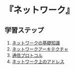 # 『ネットワーク』


## 学習ステップ

1. [ネットワークの基礎知識](./_/chapters/basic_knowledge_of_network.md)
1. [ネットワークアーキテクチャ](./_/chapters/network_architecture.md)
1. [通信プロトコル](./_/chapters/communication_protocol.md)
1. [ネットワーク上のアドレス](./_/chapters/address_on_network.md)
